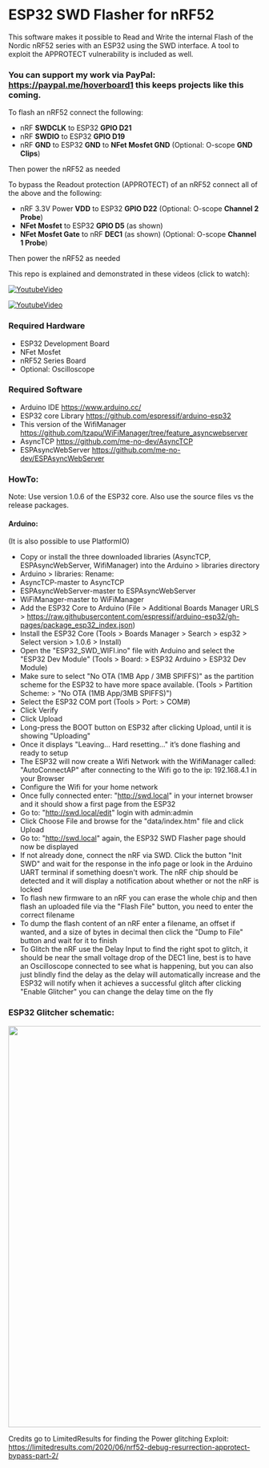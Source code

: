 # ESP32 SWD Flasher for nRF52
This software makes it possible to Read and Write the internal Flash of the Nordic nRF52 series with an ESP32 using the SWD interface.
A tool to exploit the APPROTECT vulnerability is included as well.

### You can support my work via PayPal: https://paypal.me/hoverboard1 this keeps projects like this coming.

To flash an nRF52 connect the following:
- nRF **SWDCLK** to ESP32 **GPIO D21**
- nRF **SWDIO** to ESP32 **GPIO D19**
- nRF **GND** to ESP32 **GND** to **NFet Mosfet GND** (Optional: O-scope **GND Clips**)

 Then power the nRF52 as needed

To bypass the Readout protection (APPROTECT) of an nRF52 connect all of the above and the following:
- nRF 3.3V Power **VDD** to ESP32 **GPIO D22** (Optional: O-scope **Channel 2 Probe**)
- **NFet Mosfet** to ESP32 **GPIO D5** (as shown)
- **NFet Mosfet Gate** to nRF **DEC1** (as shown) (Optional: O-scope **Channel 1 Probe**)

 Then power the nRF52 as needed


This repo is explained and demonstrated in these videos (click to watch):


[![YoutubeVideo](https://img.youtube.com/vi/tMPD0kBG_So/0.jpg)](https://www.youtube.com/watch?v=tMPD0kBG_So)


[![YoutubeVideo](https://img.youtube.com/vi/Iu6RoXRZxOk/0.jpg)](https://www.youtube.com/watch?v=Iu6RoXRZxOk)

### Required Hardware

- ESP32 Development Board
- NFet Mosfet
- nRF52 Series Board
- Optional: Oscilloscope

### Required Software

- Arduino IDE https://www.arduino.cc/
- ESP32 core Library https://github.com/espressif/arduino-esp32
- This version of the WifiManager https://github.com/tzapu/WiFiManager/tree/feature_asyncwebserver
- AsyncTCP https://github.com/me-no-dev/AsyncTCP
- ESPAsyncWebServer https://github.com/me-no-dev/ESPAsyncWebServer

### HowTo:

Note: Use version 1.0.6 of the ESP32 core. Also use the source files vs the release packages.

#### Arduino:
(It is also possible to use PlatformIO)

- Copy or install the three downloaded libraries (AsyncTCP, ESPAsyncWebServer, WifiManager) into the Arduino > libraries directory
- Arduino > libraries: Rename:
 - AsyncTCP-master to AsyncTCP
 - ESPAsyncWebServer-master to ESPAsyncWebServer
 - WiFiManager-master to WiFiManager
- Add the ESP32 Core to Arduino (File > Additional Boards Manager URLS > https://raw.githubusercontent.com/espressif/arduino-esp32/gh-pages/package_esp32_index.json)
- Install the ESP32 Core (Tools > Boards Manager > Search > esp32 > Select version > 1.0.6 > Install)
- Open the "ESP32_SWD_WIFI.ino" file with Arduino and select the "ESP32 Dev Module" (Tools > Board: > ESP32 Arduino > ESP32 Dev Module)
- Make sure to select "No OTA (1MB App / 3MB SPIFFS)" as the partition scheme for the ESP32 to have more space available. (Tools > Partition Scheme: > "No OTA (1MB App/3MB SPIFFS)")
- Select the ESP32 COM port (Tools > Port: > COM#)
- Click Verify
- Click Upload
- Long-press the BOOT button on ESP32 after clicking Upload, until it is showing "Uploading"
- Once it displays "Leaving... Hard resetting..." it’s done flashing and ready to setup
- The ESP32 will now create a Wifi Network with the WifiManager called: "AutoConnectAP" after connecting to the Wifi go to the ip: 192.168.4.1 in your Browser
- Configure the Wifi for your home network
- Once fully connected enter: "http://swd.local" in your internet browser and it should show a first page from the ESP32
- Go to: "http://swd.local/edit" login with admin:admin
- Click Choose File and browse for the "data/index.htm" file and click Upload
- Go to: "http://swd.local" again, the ESP32 SWD Flasher page should now be displayed
- If not already done, connect the nRF via SWD. Click the button "Init SWD" and wait for the response in the info page or look in the Arduino UART terminal if something doesn't work. The nRF chip should be detected and it will display a notification about whether or not the nRF is locked
- To flash new firmware to an nRF you can erase the whole chip and then flash an uploaded file via the "Flash File" button, you need to enter the correct filename
- To dump the flash content of an nRF enter a filename, an offset if wanted, and a size of bytes in decimal then click the "Dump to File" button and wait for it to finish
- To Glitch the nRF use the Delay Input to find the right spot to glitch, it should be near the small voltage drop of the DEC1 line, best is to have an Oscilloscope connected to see what is happening, but you can also just blindly find the delay as the delay will automatically increase and the ESP32 will notify when it achieves a successful glitch after clicking "Enable Glitcher" you can change the delay time on the fly



### ESP32 Glitcher schematic:

<img width="800" alt="" src="https://github.com/atc1441/ESP32_nRF52_SWD/blob/main/ESP32_nRF_glitcher_schematic.jpg">



Credits go to LimitedResults for finding the Power glitching Exploit: https://limitedresults.com/2020/06/nrf52-debug-resurrection-approtect-bypass-part-2/
